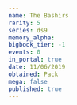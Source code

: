 ```yaml
---
name: The Bashirs
rarity: 5
series: ds9
memory_alpha:
bigbook_tier: -1
events: 0
in_portal: true
date: 11/06/2019
obtained: Pack
mega: false
published: true
---
```



